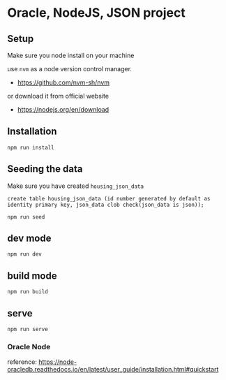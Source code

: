 # Oracle, NodeJS, JSON project

## Setup 
Make sure you node install on your machine

use `nvm`  as a node version control manager.
- https://github.com/nvm-sh/nvm

or download it from official website 
- https://nodejs.org/en/download

## Installation
`npm run install`

## Seeding the data
Make sure you have created `housing_json_data`

`create table housing_json_data (id number generated by default as identity primary key, json_data clob check(json_data is json));`

`npm run seed`

## dev mode
`npm run dev`

## build mode
`npm run build`

## serve 
`npm run serve`

### Oracle Node 
reference: https://node-oracledb.readthedocs.io/en/latest/user_guide/installation.html#quickstart

